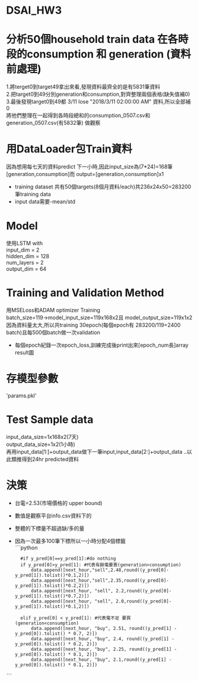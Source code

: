 # DSAI_HW3
# 分析50個household train data 在各時段的consumption 和 generation (資料前處理)  
1.將terget0到target49拿出來看,發現資料最齊全的是有5831筆資料  
2.把target0到49分別generation和consumption,對齊整理兩個表格(缺失值補0)  
3.最後發現target0到49都 3/11 lose "2018/3/11  02:00:00 AM" 資料,所以全部補0   
將他們整理在一起得到各時段總和的consumption_0507.csv和generation_0507.csv(有5832筆) 做觀察  

# 用DataLoader包Train資料   
因為想用每七天的資料predict 下一小時,因此input_size為(7*24)=168筆[generation,consumption]而 output=[generation,consumption]x1   
* training dataset 共有50個targets(8個月資料/each)共236x24x50=283200筆training data   
* input data需要-mean/std   

# Model
使用LSTM with  
              input_dim = 2   
              hidden_dim = 128  
              num_layers = 2  
              output_dim = 64
 
# Training and Validation Method  
用MSELoss和ADAM optimizer Training   
batch_size=119->model_input_size=119x168x2且 model_output_size=119x1x2   
因為資料量太大,所以共training 30epoch(每個epoch有 283200/119=2400 batch)且每500個batch做一次validation   
* 每個epoch紀錄一次epoch_loss,訓練完成後print出來[epoch_num長]array   
result圖   

# 存模型參數  
'params.pkl'  

# Test Sample data  
input_data_size=1x168x2(7天)  
output_data_size=1x2(1小時)  
再用input_data[1:]+output_data做下一筆input,input_data[2:]+output_data ..以此類推得到24hr predicted資料   

# 決策
* 台電=2.53(市場價格的 upper bound)  
* 數值是觀察平台info.csv資料下的  
* 整體的下標量不超過缺/多的量  
* 因為一次最多100筆下標所以一小時分配4個標籤   
ˋˋˋpython

        #if y_pred[0]==y_pred[1]:#do nothing  
        if y_pred[0]>y_pred[1]: #代表有餘電要賣(generation>consumption)  
            data.append([next_hour,"sell",2.48,round((y_pred[0]-y_pred[1]).tolist()*0.1,2)])  
            data.append([next_hour,"sell",2.35,round((y_pred[0]-y_pred[1]).tolist()*0.2,2)])  
            data.append([next_hour, "sell", 2.2,round((y_pred[0]-y_pred[1]).tolist()*0.7,2)])  
            data.append([next_hour, "sell", 2.0,round((y_pred[0]-y_pred[1]).tolist()*0.1,2)])  

        elif y_pred[0] < y_pred[1]: #代表電不足 要買(generation<consumption)   
            data.append([next_hour, "buy", 2.51, round((y_pred[1] - y_pred[0]).tolist() * 0.7, 2)])  
            data.append([next_hour, "buy", 2.4, round((y_pred[1] - y_pred[0]).tolist() * 0.2, 2)])  
            data.append([next_hour, "buy", 2.25, round((y_pred[1] - y_pred[0]).tolist() * 0.1, 2)])  
            data.append([next_hour, "buy", 2.1,round((y_pred[1] - y_pred[0]).tolist() * 0.1, 2)])
 ˋˋˋ
      

